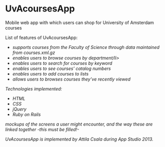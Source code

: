 UvAcoursesApp
=============

<p>Mobile web app with which users can shop for University of Amsterdam courses<p>

List of features of UvAcoursesApp:
<ul><i>
<li>supports courses from the Faculty of Science through data maintained from courses.xml.gz</li>
<li>enables users to browse courses by department/li>
<li>enables users to search for courses by keyword</li>
<li>enables users to see courses’ catalog numbers</li>
<li>enables users to add courses to lists</li>
<li>allows users to browses courses they’ve recently viewed</li>
</ul>

Technologies implemented:
<ul><i>
<li>HTML</li>
<li>CSS</li>
<li>jQuery</li>
<li>Ruby on Rails</li>
</ul>

mockups of the screens a user might encounter, and the way these are linked together
-this must be filled!-

UvAcoursesApp is implemented by Attila Csala during App Studio 2013.
